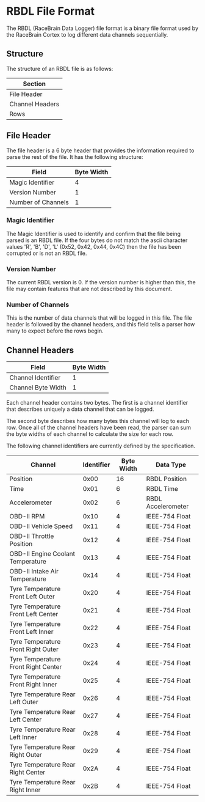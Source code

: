 # RBDL File Format

The RBDL (RaceBrain Data Logger) file format is a binary file format used by the RaceBrain Cortex to log different data channels sequentially.

## Structure

The structure of an RBDL file is as follows:

| Section |
| --- |
| File Header |
| Channel Headers |
| Rows |

## File Header

The file header is a 6 byte header that provides the information required to parse the rest of the file. It has the following structure:

| Field | Byte Width |
| --- | --- |
| Magic Identifier | 4 |
| Version Number | 1 |
| Number of Channels | 1 |

### Magic Identifier

The Magic Identifier is used to identify and confirm that the file being parsed is an RBDL file. If the four bytes do not match the ascii character values 'R', 'B', 'D', 'L' (0x52, 0x42, 0x44, 0x4C) then the file has been corrupted or is not an RBDL file.

### Version Number

The current RBDL version is 0. If the version number is higher than this, the file may contain features that are not described by this document.

### Number of Channels

This is the number of data channels that will be logged in this file. The file header is followed by the channel headers, and this field tells a parser how many to expect before the rows begin.

## Channel Headers

| Field | Byte Width |
| --- | --- |
| Channel Identifier | 1 |
| Channel Byte Width | 1 |

Each channel header contains two bytes. The first is a channel identifier that describes uniquely a data channel that can be logged.

The second byte describes how many bytes this channel will log to each row. Once all of the channel headers have been read, the parser can sum the byte widths of each channel to calculate the size for each row.

The following channel identifiers are currently defined by the specification.

| Channel | Identifier | Byte Width | Data Type |
| --- | --- | --- | --- |
| Position | 0x00 | 16 | RBDL Position |
| Time | 0x01 | 6 | RBDL Time |
| Accelerometer | 0x02 | 6 | RBDL Accelerometer |
| OBD-II RPM | 0x10 | 4 | IEEE-754 Float |
| OBD-II Vehicle Speed | 0x11 | 4 | IEEE-754 Float |
| OBD-II Throttle Position | 0x12 | 4 | IEEE-754 Float |
| OBD-II Engine Coolant Temperature | 0x13 | 4 | IEEE-754 Float |
| OBD-II Intake Air Temperature | 0x14 | 4 | IEEE-754 Float |
| Tyre Temperature Front Left Outer | 0x20 | 4 | IEEE-754 Float |
| Tyre Temperature Front Left Center | 0x21 | 4 | IEEE-754 Float |
| Tyre Temperature Front Left Inner | 0x22 | 4 | IEEE-754 Float |
| Tyre Temperature Front Right Outer | 0x23 | 4 | IEEE-754 Float |
| Tyre Temperature Front Right Center | 0x24 | 4 | IEEE-754 Float |
| Tyre Temperature Front Right Inner | 0x25 | 4 | IEEE-754 Float |
| Tyre Temperature Rear Left Outer | 0x26 | 4 | IEEE-754 Float |
| Tyre Temperature Rear Left Center | 0x27 | 4 | IEEE-754 Float |
| Tyre Temperature Rear Left Inner | 0x28 | 4 | IEEE-754 Float |
| Tyre Temperature Rear Right Outer | 0x29 | 4 | IEEE-754 Float |
| Tyre Temperature Rear Right Center | 0x2A | 4 | IEEE-754 Float |
| Tyre Temperature Rear Right Inner | 0x2B | 4 | IEEE-754 Float |
